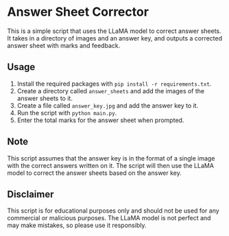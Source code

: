 # Answer Sheet Corrector

This is a simple script that uses the LLaMA model to correct answer sheets. It takes in a directory of images and an answer key, and outputs a corrected answer sheet with marks and feedback.

## Usage

1. Install the required packages with `pip install -r requirements.txt`.
2. Create a directory called `answer_sheets` and add the images of the answer sheets to it.
3. Create a file called `answer_key.jpg` and add the answer key to it.
4. Run the script with `python main.py`.
5. Enter the total marks for the answer sheet when prompted.

## Note

This script assumes that the answer key is in the format of a single image with the correct answers written on it. The script will then use the LLaMA model to correct the answer sheets based on the answer key.

## Disclaimer

This script is for educational purposes only and should not be used for any commercial or malicious purposes. The LLaMA model is not perfect and may make mistakes, so please use it responsibly.

